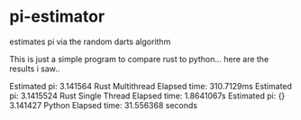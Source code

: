 # pi-estimator
estimates pi via the random darts algorithm

This is just a simple program to compare rust to python... here are the results i saw..

Estimated pi: 3.141564
Rust Multithread Elapsed time: 310.7129ms
Estimated pi: 3.1415524
Rust Single Thread Elapsed time: 1.8641067s
Estimated pi: {} 3.141427
Python Elapsed time: 31.556368 seconds
